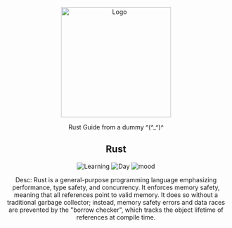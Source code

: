 <div align="center">
    <img src="https://us.startpage.com/sp/sxpra?url=https%3A%2F%2Fupload.wikimedia.org%2Fwikipedia%2Fcommons%2Fthumb%2Fd%2Fd5%2FRust_programming_language_black_logo.svg%2F300px-Rust_programming_language_black_logo.svg.png" alt="Logo" width="250" height="250">

Rust Guide from a dummy ^(^_^)^
  
## Rust

![Learning](https://img.shields.io/badge/Learning-Yes!-green)
![Day](https://img.shields.io/badge/Day-1-red)
![mood](https://img.shields.io/badge/Mood-Happy-yellow)

Desc: Rust is a general-purpose programming language emphasizing performance, type safety, and concurrency. It enforces memory safety, meaning that all references point to valid memory. It does so without a traditional garbage collector; instead, memory safety errors and data races are prevented by the "borrow checker", which tracks the object lifetime of references at compile time.
